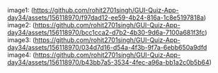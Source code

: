 image1: (https://github.com/rohit2701singh/GUI-Quiz-App-day34/assets/156118970/f97dad12-ee59-4b24-816a-1c8e5197818a)<br>
image2: (https://github.com/rohit2701singh/GUI-Quiz-App-day34/assets/156118970/bcc1cca2-d7b2-4b30-9d6a-7100a681f3fc)<br>
image3: (https://github.com/rohit2701singh/GUI-Quiz-App-day34/assets/156118970/034d7d16-d54a-4f3b-9f7a-6ebb650a9dfd<br>
image4: (https://github.com/rohit2701singh/GUI-Quiz-App-day34/assets/156118970/b43bb7a5-3534-4fec-a96a-bb1a2c0b5b64)
